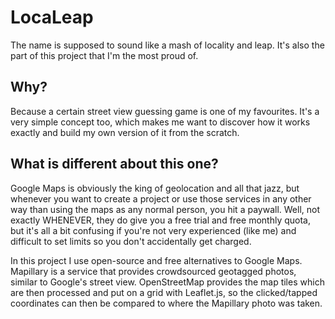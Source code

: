 # LocaLeap

The name is supposed to sound like a mash of locality and leap. It's also the part of this project that I'm the most proud of.

## Why?

Because a certain street view guessing game is one of my favourites. It's a very simple concept too, which makes me want to discover how it works exactly and build my own version of it from the scratch.

## What is different about this one?

Google Maps is obviously the king of geolocation and all that jazz, but whenever you want to create a project or use those services in any other way than using the maps as any normal person, you hit a paywall. Well, not exactly WHENEVER, they do give you a free trial and free monthly quota, but it's all a bit confusing if you're not very experienced (like me) and difficult to set limits so you don't accidentally get charged.

In this project I use open-source and free alternatives to Google Maps. Mapillary is a service that provides crowdsourced geotagged photos, similar to Google's street view. OpenStreetMap provides the map tiles which are then processed and put on a grid with Leaflet.js, so the clicked/tapped coordinates can then be compared to where the Mapillary photo was taken.